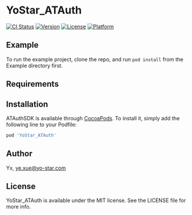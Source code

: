 # YoStar_ATAuth

[![CI Status](https://img.shields.io/travis/xueye08@foxmail.com/ATAuthSDK.svg?style=flat)](https://travis-ci.org/xueye08@foxmail.com/ATAuthSDK)
[![Version](https://img.shields.io/cocoapods/v/ATAuthSDK.svg?style=flat)](https://cocoapods.org/pods/ATAuthSDK)
[![License](https://img.shields.io/cocoapods/l/ATAuthSDK.svg?style=flat)](https://cocoapods.org/pods/ATAuthSDK)
[![Platform](https://img.shields.io/cocoapods/p/ATAuthSDK.svg?style=flat)](https://cocoapods.org/pods/ATAuthSDK)

## Example

To run the example project, clone the repo, and run `pod install` from the Example directory first.

## Requirements

## Installation

ATAuthSDK is available through [CocoaPods](https://cocoapods.org). To install
it, simply add the following line to your Podfile:

```ruby
pod 'YoStar_ATAuth'
```

## Author

Yx, ye.xue@yo-star.com

## License

YoStar_ATAuth is available under the MIT license. See the LICENSE file for more info.
